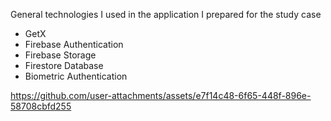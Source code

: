 General technologies I used in the application I prepared for the study case
- GetX
- Firebase Authentication
- Firebase Storage
- Firestore Database
- Biometric Authentication

  

https://github.com/user-attachments/assets/e7f14c48-6f65-448f-896e-58708cbfd255

